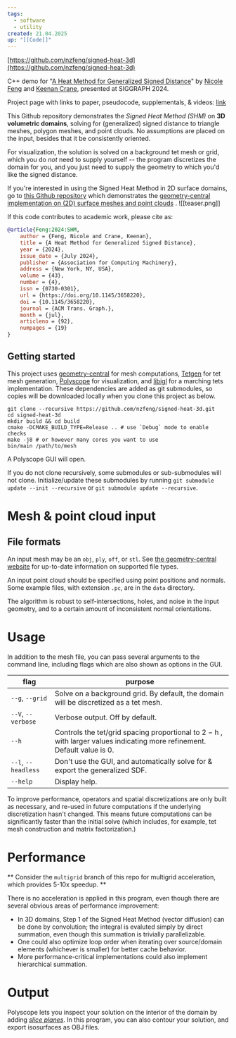 ```yaml
---
tags:
  - software
  - utility
created: 21.04.2025
up: "[[Code]]"
---
```

[https://github.com/nzfeng/signed-heat-3d](https://github.com/nzfeng/signed-heat-3d)

C++ demo for "[A Heat Method for Generalized Signed Distance](https://nzfeng.github.io/research/SignedHeatMethod/index.html)" by [Nicole Feng](https://nzfeng.github.io/index.html) and [Keenan Crane](https://www.cs.cmu.edu/~kmcrane/), presented at SIGGRAPH 2024.

Project page with links to paper, pseudocode, supplementals, & videos: [link](https://nzfeng.github.io/research/SignedHeatMethod/index.html)

This Github repository demonstrates the _Signed Heat Method (SHM)_ on **3D volumetric domains**, solving for (generalized) signed distance to triangle meshes, polygon meshes, and point clouds. No assumptions are placed on the input, besides that it be consistently oriented.

For visualization, the solution is solved on a background tet mesh or grid, which you do _not_ need to supply yourself -- the program discretizes the domain for you, and you just need to supply the geometry to which you'd like the signed distance.

If you're interested in using the Signed Heat Method in 2D surface domains, go to [this Github repository](https://github.com/nzfeng/signed-heat-demo) which demonstrates the [geometry-central implementation on (2D) surface meshes and point clouds](https://geometry-central.net/surface/algorithms/signed_heat_method/) .
![[teaser.png]]

If this code contributes to academic work, please cite as:

```bibtex
@article{Feng:2024:SHM,
    author = {Feng, Nicole and Crane, Keenan},
    title = {A Heat Method for Generalized Signed Distance},
    year = {2024},
    issue_date = {July 2024},
    publisher = {Association for Computing Machinery},
    address = {New York, NY, USA},
    volume = {43},
    number = {4},
    issn = {0730-0301},
    url = {https://doi.org/10.1145/3658220},
    doi = {10.1145/3658220},
    journal = {ACM Trans. Graph.},
    month = {jul},
    articleno = {92},
    numpages = {19}
}
```

## Getting started
This project uses [geometry-central](https://geometry-central.net) for mesh computations, [Tetgen](https://www.wias-berlin.de/software/tetgen/1.5/index.html) for tet mesh generation, [Polyscope](http://polyscope.run/) for visualization, and [libigl](https://libigl.github.io/) for a marching tets implementation. These dependencies are added as git submodules, so copies will be downloaded locally when you clone this project as below.

```
git clone --recursive https://github.com/nzfeng/signed-heat-3d.git
cd signed-heat-3d
mkdir build && cd build
cmake -DCMAKE_BUILD_TYPE=Release .. # use `Debug` mode to enable checks
make -j8 # or however many cores you want to use
bin/main /path/to/mesh
```

A Polyscope GUI will open.

If you do not clone recursively, some submodules or sub-submodules will not clone. Initialize/update these submodules by running `git submodule update --init --recursive` or `git submodule update --recursive`.

# Mesh & point cloud input
## File formats
An input mesh may be an `obj`, `ply`, `off`, or `stl`. See [the geometry-central website](https://geometry-central.net/surface/utilities/io/#reading-meshes) for up-to-date information on supported file types.

An input point cloud should be specified using point positions and normals. Some example files, with extension `.pc`, are in the `data` directory.

The algorithm is robust to self-intersections, holes, and noise in the input geometry, and to a certain amount of inconsistent normal orientations.

# Usage
In addition to the mesh file, you can pass several arguments to the command line, including flags which are also shown as options in the GUI.

|flag|purpose|
|---|---|
|`--g`, `--grid`|Solve on a background grid. By default, the domain will be discretized as a tet mesh.|
|`--V`, `--verbose`|Verbose output. Off by default.|
|`--h`|Controls the tet/grid spacing proportional to 2 − h , with larger values indicating more refinement. Default value is 0.|
|`--l`, `--headless`|Don't use the GUI, and automatically solve for & export the generalized SDF.|
|`--help`|Display help.|

To improve performance, operators and spatial discretizations are only built as necessary, and re-used in future computations if the underlying discretization hasn't changed. This means future computations can be significantly faster than the initial solve (which includes, for example, tet mesh construction and matrix factorization.)

# Performance
** Consider the `multigrid` branch of this repo for multigrid acceleration, which provides 5-10x speedup. **

There is no acceleration is applied in this program, even though there are several obvious areas of performance improvement:

- In 3D domains, Step 1 of the Signed Heat Method (vector diffusion) can be done by convolution; the integral is evaluted simply by direct summation, even though this summation is trivially parallelizable.
- One could also optimize loop order when iterating over source/domain elements (whichever is smaller) for better cache behavior.
- More performance-critical implementations could also implement hierarchical summation.

# Output
Polyscope lets you inspect your solution on the interior of the domain by adding [_slice planes_](https://polyscope.run/features/slice_planes/). In this program, you can also contour your solution, and export isosurfaces as OBJ files.